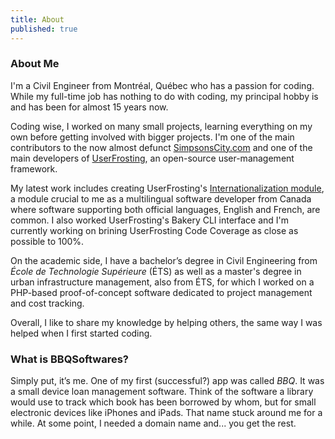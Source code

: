 ```yaml
---
title: About
published: true
---
```


### About Me

I'm a Civil Engineer from Montréal, Québec who has a passion for coding. While my full-time job has nothing to do with coding, my principal hobby is and has been for almost 15 years now.

Coding wise, I worked on many small projects, learning everything on my own before getting involved with bigger projects. I'm one of the main contributors to the now almost defunct [SimpsonsCity.com](https://simpsonscity.com) and one of the main developers of [UserFrosting](https://www.userfrosting.com/), an open-source user-management framework.

My latest work includes creating UserFrosting's [Internationalization module](https://github.com/userfrosting/i18n), a module crucial to me as a multilingual software developer from Canada where software supporting both official languages, English and French, are common. I also worked UserFrosting's Bakery CLI interface and I'm currently working on brining UserFrosting Code Coverage as close as possible to 100%. <!--See the [projects page](/projects) for a full list of what I've been working on recently.-->

On the academic side, I have a bachelor’s degree in Civil Engineering from _École de Technologie Supérieure_ (ÉTS) as well as a master's degree in urban infrastructure management, also from ÉTS, for which I worked on a PHP-based proof-of-concept software dedicated to project management and cost tracking.

Overall, I like to share my knowledge by helping others, the same way I was helped when I first started coding.


### What is BBQSoftwares?

Simply put, it’s me. One of my first (successful?) app was called _BBQ_. It was a small device loan management software. Think of the software a library would use to track which book has been borrowed by whom, but for small electronic devices like iPhones and iPads. That name stuck around me for a while. At some point, I needed a domain name and... you get the rest.
